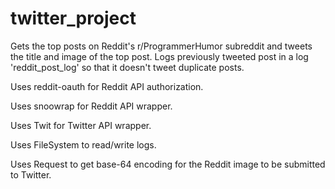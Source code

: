 # twitter_project
Gets the top posts on Reddit's r/ProgrammerHumor subreddit 
and tweets the title and image of the top post. Logs previously
tweeted post in a log 'reddit_post_log' so that it doesn't tweet
duplicate posts. 

Uses reddit-oauth for Reddit API authorization.

Uses snoowrap for Reddit API wrapper.

Uses Twit for Twitter API wrapper.

Uses FileSystem to read/write logs.

Uses Request to get base-64 encoding for the Reddit image to
be submitted to Twitter.
